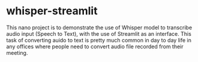 # whisper-streamlit
This nano project is to demonstrate the use of Whisper model to transcribe audio input (Speech to Text), with the use of Streamlit as an interface. This task of converting auido to text is pretty much common in day to day life in any offices where people need to convert audio file recorded from their meeting.  
